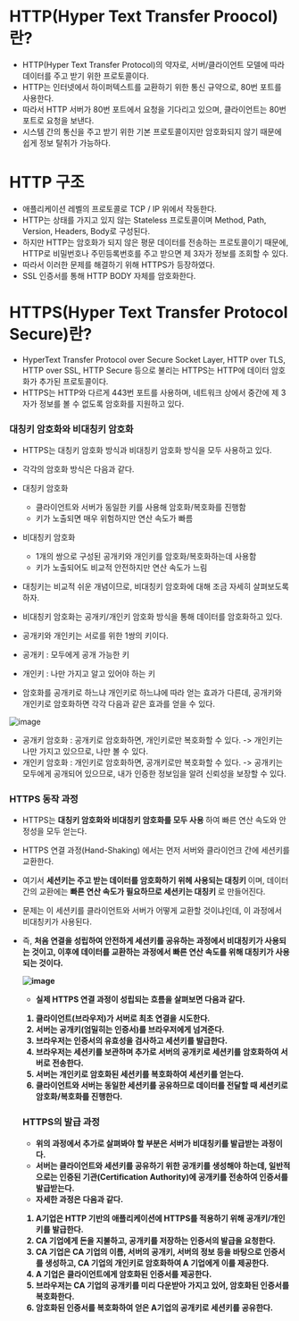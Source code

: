 <h1> HTTP(Hyper Text Transfer Proocol) 란? </h1>

- HTTP(Hyper Text Transfer Protocol)의 약자로, 서버/클라이언트 모델에 따라 데이터를 주고 받기 위한 프로토콜이다.
- HTTP는 인터넷에서 하이퍼텍스트를 교환하기 위한 통신 규약으로, 80번 포트를 사용한다.
- 따라서 HTTP 서버가 80번 포트에서 요청을 기다리고 있으며, 클라이언트는 80번 포트로 요청을 보낸다.
- 시스템 간의 통신을 주고 받기 위한 기본 프로토콜이지만 암호화되지 않기 때문에 쉽게 정보 탈취가 가능하다.

<h1> HTTP 구조 </h1>

- 애플리케이션 레벨의 프로토콜로 TCP / IP 위에서 작동한다.
- HTTP는 상태를 가지고 있지 않는 Stateless 프로토콜이며 Method, Path, Version, Headers, Body로 구성된다.
- 하지만 HTTP는 암호화가 되지 않은 평문 데이터를 전송하는 프로토콜이기 때문에, HTTP로 비밀번호나 주민등록번호를 주고 받으면 제 3자가 정보를 조회할 수 있다.
- 따라서 이러한 문제를 해결하기 위해 HTTPS가 등장하였다.
- SSL 인증서를 통해 HTTP BODY 자체를 암호화한다.


<h1> HTTPS(Hyper Text Transfer Protocol Secure)란? </h1>

- HyperText Transfer Protocol over Secure Socket Layer, HTTP over TLS, HTTP over SSL, HTTP Secure 등으로 불리는 HTTPS는 HTTP에 데이터 암호화가 추가된 프로토콜이다.
- HTTPS는 HTTP와 다르게 443번 포트를 사용하며, 네트워크 상에서 중간에 제 3자가 정보를 볼 수 없도록 암호화를 지원하고 있다.

<h3> 대칭키 암호화와 비대칭키 암호화 </h3>

- HTTPS는 대칭키 암호화 방식과 비대칭키 암호화 방식을 모두 사용하고 있다.
- 각각의 암호화 방식은 다음과 같다.

- 대칭키 암호화
  - 클라이언트와 서버가 동일한 키를 사용해 암호화/복호화를 진행함
  - 키가 노출되면 매우 위험하지만 연산 속도가 빠름

- 비대칭키 암호화
  - 1개의 쌍으로 구성된 공개키와 개인키를 암호화/복호화하는데 사용함
  - 키가 노출되어도 비교적 안전하지만 연산 속도가 느림

- 대칭키는 비교적 쉬운 개념이므로, 비대칭키 암호화에 대해 조금 자세히 살펴보도록 하자.
- 비대칭키 암호화는 공개키/개인키 암호화 방식을 통해 데이터를 암호화하고 있다.
- 공개키와 개인키는 서로를 위한 1쌍의 키이다.
- 공개키 : 모두에게 공개 가능한 키
- 개인키 : 나만 가지고 알고 있어야 하는 키

- 암호화를 공개키로 하느냐 개인키로 하느냐에 따라 얻는 효과가 다른데, 공개키와 개인키로 암호화하면 각각 다음과 같은 효과를 얻을 수 있다.

![image](https://user-images.githubusercontent.com/62228401/232188569-d8668c70-332f-400a-b73c-032873c87a4c.png)

- 공개키 암호화 : 공개키로 암호화하면, 개인키로만 복호화할 수 있다. -> 개인키는 나만 가지고 있으므로, 나만 볼 수 있다.
- 개인키 암호화 : 개인키로 암호화하면, 공개키로만 복호화할 수 있다. -> 공개키는 모두에게 공개되어 있으므로, 내가 인증한 정보임을 알려 신뢰성을 보장할 수 있다.

<h3> HTTPS 동작 과정 </h3>

- HTTPS는 <b> 대칭키 암호화와 비대칭키 암호화를 모두 사용 </b>하여 빠른 연산 속도와 안정성을 모두 얻는다.
- HTTPS 연결 과정(Hand-Shaking) 에서는 먼저 서버와 클라이언크 간에 세션키를 교환한다.
- 여기서 <b> 세션키는 주고 받는 데이터를 암호화하기 위헤 사용되는 대칭키 </b> 이며, 데이터 간의 교환에는 <b> 빠른 연산 속도가 필요하므로 세션키는 대칭키 </b>로 만들어진다.
- 문제는 이 세션키를 클라이언트와 서버가 어떻게 교환할 것이냐인데, 이 과정에서 비대칭키가 사용된다.
- 즉, <b> 처음 연결을 성립하여 안전하게 세션키를 공유하는 과정에서 비대칭키가 사용되는 것이고, 이후에 데이터를 교환하는 과정에서 빠른 연산 속도를 위해 대칭키가 사용되는 것이다.
  
  ![image](https://user-images.githubusercontent.com/62228401/232189824-a3f5b7a4-320a-44ca-8e9a-b421e8eaa994.png)

  - 실제 HTTPS 연결 과정이 성립되는 흐름을 살펴보면 다음과 같다.
  1. 클라이언트(브라우저)가 서버로 최초 연결을 시도한다.
  2. 서버는 공개키(엄밀히는 인증서)를 브라우저에게 넘겨준다.
  3. 브라우저는 인증서의 유효성을 검사하고 세션키를 발급한다.
  4. 브라우저는 세션키를 보관하며 추가로 서버의 공개키로 세션키를 암호화하여 서버로 전송한다.
  5. 서버는 개인키로 암호화된 세션키를 복호화하여 세션키를 얻는다.
  6. 클라이언트와 서버는 동일한 세션키를 공유하므로 데이터를 전달할 때 세션키로 암호화/복호화를 진행한다.
  
  
  <h3> HTTPS의 발급 과정 </h3>
  
  - 위의 과정에서 추가로 살펴봐야 할 부분은 서버가 비대칭키를 발급받는 과정이다.
  - 서버는 클라이언트와 세션키를 공유하기 위한 공개키를 생성해야 하는데, 일반적으로는 인증된 기관(Certification Authority)에 공개키를 전송하여 인증서를 발급받는다. 
  - 자세한 과정은 다음과 같다.
  
  1. A기업은 HTTP 기반의 애플리케이션에 HTTPS를 적용하기 위해 공개키/개인키를 발급한다.
  2. CA 기업에게 돈을 지불하고, 공개키를 저장하는 인증서의 발급을 요청한다.
  3. CA 기업은 CA 기업의 이름, 서버의 공개키, 서버의 정보 등을 바탕으로 인증서를 생성하고, CA 기업의 개인키로 암호화하여 A 기업에게 이를 제공한다.
  4. A 기업은 클라이언트에게 암호화된 인증서를 제공한다.
  5. 브라우저는 CA 기업의 공개키를 미리 다운받아 가지고 있어, 암호화된 인증서를 복호화한다.
  6. 암호화된 인증서를 복호화하여 얻은 A기업의 공개키로 세션키를 공유한다.
